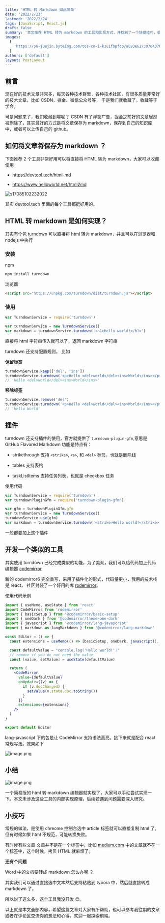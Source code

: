 ```yaml
---
title: 'HTML 转 Markdown 如此简单'
date: '2022/2/23'
lastmod: '2022/2/24'
tags: [JavaScript, React.js]
draft: false
summary: '本文推荐 HTML 转为 markdown 的工具和实现方式，并找到了一个快捷技巧，收藏等于学会。'
images:
  [
    'https://p6-juejin.byteimg.com/tos-cn-i-k3u1fbpfcp/a693e62730704370a3768213ec3f97ec~tplv-k3u1fbpfcp-watermark.image?',
  ]
authors: ['default']
layout: PostLayout
---
```


## 前言

现在好的技术文章非常多，每天各种技术群里，各种技术社区，有很多质量非常好的技术文章，比如 CSDN，掘金、微信公众号等， 于是我们就收藏了，收藏等于学会。

可是问题来了，我们收藏到哪呢？ CSDN 有了弹窗广告，掘金之前好的文章居然被删除了，其实最好的方式是将文章保存为 markdown，保存到自己的知识库中，或者可以上传自己的 github。

## 如何将文章将保存为 markdown ？

下面推荐 2 个工具非常好用可以将直接将 HTML 转为 markdown，大家可以收藏使用

- https://devtool.tech/html-md

- https://www.helloworld.net/html2md

![s17085102232022](https://p3-juejin.byteimg.com/tos-cn-i-k3u1fbpfcp/ffa39e9b9166475abddfbfd1bc955b5d~tplv-k3u1fbpfcp-zoom-1.image)

其实 devtool.tech 里面的每个工具都挺好用的。

## HTML 转 markdown 是如何实现？

其实有个包 [turndown](https://github.com/mixmark-io/turndown) 可以直接将 html 转为 markdown，并且可以在浏览器和 nodejs 中执行

### 安装

npm

```bash
npm install turndown
```

浏览器

```html
<script src="https://unpkg.com/turndown/dist/turndown.js"></script>
```

### 使用

```js
var TurndownService = require('turndown')

var turndownService = new TurndownService()
var markdown = turndownService.turndown('<h1>Hello world!</h1>')
```

直接将 html 字符串传入就可以了，返回 markdown 字符串

turndown 还支持配置规则， 比如

**保留标签**

```js
turndownService.keep(['del', 'ins'])
turndownService.turndown('<p>Hello <del>world</del><ins>World</ins></p>')
// 'Hello <del>world</del><ins>World</ins>'
```

**移除标签**

```js
turndownService.remove('del')
turndownService.turndown('<p>Hello <del>world</del><ins>World</ins></p>')
// 'Hello World'
```

## 插件

turndown 还支持插件的使用，官方就提供了 `turndown-plugin-gfm`,意思是 GitHub Flavored Markdown 功能是特点有：

- strikethrough 支持 `<strike>`, `<s>`, 和 `<del>` 标签，也就是删除线

- tables 支持表格

- taskListItems 支持任务列表，也就是 checkbox 任务

使用代码

```js
var TurndownService = require('turndown')
var turndownPluginGfm = require('turndown-plugin-gfm')

var gfm = turndownPluginGfm.gfm
var turndownService = new TurndownService()
turndownService.use(gfm)
var markdown = turndownService.turndown('<strike>Hello world!</strike>')
```

一般都要加上这个插件

## 开发一个类似的工具

其实使用 turndown 已经完成类似的功能，为了美观，我们可以给代码加上代码编辑器 [codemirror](https://codemirror.net/6/)

新的 codemirror6 完全重写，采用了插件化的形式，代码量更小，我用的技术栈是 react， 社区封装了一个好用的库 [rodemirror](https://www.npmjs.com/package/rodemirror)。

使用代码示例

```jsx
import { useMemo, useState } from 'react'
import CodeMirror from 'rodemirror'
import { basicSetup } from '@codemirror/basic-setup'
import { oneDark } from '@codemirror/theme-one-dark'
import { javascript } from '@codemirror/lang-javascript'
import { markdown as langMarkdown } from '@codemirror/lang-markdown'

const Editor = () => {
  const extensions = useMemo(() => [basicSetup, oneDark, javascript(), langMarkdown()], [])

  const defaultValue = "console.log('Hello world!')"
  // remove if you do not need the value
  const [value, setValue] = useState(defaultValue)

  return (
    <CodeMirror
      value={defaultValue}
      onUpdate={(v) => {
        if (v.docChanged) {
          setValue(v.state.doc.toString())
        }
      }}
      extensions={extensions}
    />
  )
}

export default Editor
```

lang-javascript 下的包是让 CodeMirror 支持语法高亮。接下来就是配合 react 常规写法。效果如下

![image.png](https://p6-juejin.byteimg.com/tos-cn-i-k3u1fbpfcp/fd603109cc644d9fbecfd1a5ae0c477b~tplv-k3u1fbpfcp-watermark.image?)

## 小结

![image.png](https://p1-juejin.byteimg.com/tos-cn-i-k3u1fbpfcp/cb6480e922aa45ac96dcfdf7420bd8fd~tplv-k3u1fbpfcp-watermark.image?)

一个简易版的 html 转 markdown 编辑器就实现了，大家可以手动尝试实现一下。本文未涉及这些工具的内部实现原理，后续若遇到问题需要深入研究。

## 小技巧

常规的做法，是使用 chreome 控制台选中 article 标签就可以直接复制 html 了，但有时候如果 html 不规范，可能转换失败。

有时候有些文章 文章并不是在一个标签中，比如 [medium.com](https://medium.com/) 中的文章就不在一个标签中，这个时候，拷贝 HTML 就麻烦了。

**还有个问题**

Word 中的文档要转成 markdown 怎么办呢 ？

其实我们可以通过直接选中文本然后支持粘贴到 typora 中，然后就直接转成 markdown 了。

所以说了这么多，这个工具我没开发 😊。

以上就是本文全部内容，希望这篇文章对大家有所帮助，也可以参考我往期的文章或者在评论区交流你的想法和心得，欢迎一起探索前端。
